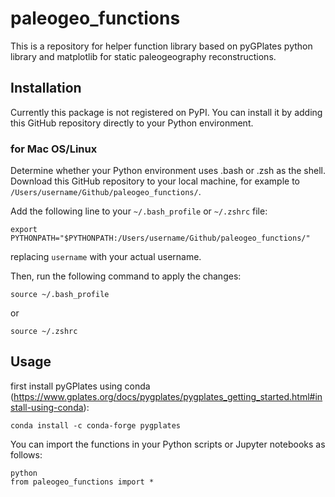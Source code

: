 # paleogeo_functions

This is a repository for helper function library based on pyGPlates python library and matplotlib for static paleogeography reconstructions. 

## Installation

Currently this package is not registered on PyPI. You can install it by adding this GitHub repository directly to your Python environment. 

### for Mac OS/Linux

Determine whether your Python environment uses .bash or .zsh as the shell. Download this GitHub repository to your local machine, for example to `/Users/username/Github/paleogeo_functions/`.

Add the following line to your `~/.bash_profile` or `~/.zshrc` file:

```
export PYTHONPATH="$PYTHONPATH:/Users/username/Github/paleogeo_functions/"
```
replacing `username` with your actual username.

Then, run the following command to apply the changes:

```
source ~/.bash_profile
```
or
```
source ~/.zshrc
```

## Usage
first install pyGPlates using conda (https://www.gplates.org/docs/pygplates/pygplates_getting_started.html#install-using-conda):


```
conda install -c conda-forge pygplates
```

You can import the functions in your Python scripts or Jupyter notebooks as follows:

```
python
from paleogeo_functions import *
```
